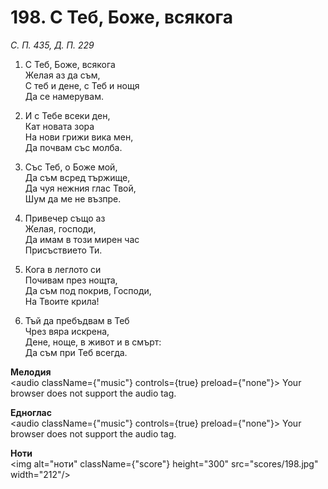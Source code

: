 # 198. С Теб, Боже, всякога

_С. П. 435, Д. П. 229_

1. С Теб, Боже, всякога  
Желая аз да съм,  
С теб и дене, с Теб и нощя  
Да се намерувам.  

2. И с Тебе всеки ден,  
Кат новата зора  
На нови грижи вика мен,  
Да почвам със молба.  

3. Със Теб, о Боже мой,  
Да съм всред тържище,  
Да чуя нежния глас Твой,  
Шум да ме не възпре.  

4. Привечер също аз  
Желая, господи,  
Да имам в този мирен час  
Присъствието Ти.  

5. Кога в леглото си  
Почивам през нощта,  
Да съм под покрив, Господи,  
На Твоите крила!

6. Тъй да пребъдвам в Теб  
Чрез вяра искрена,  
Дене, ноще, в живот и в смърт:  
Да съм при Теб всегда.

**Мелодия**  
<audio className={"music"} controls={true} preload={"none"}>
    <source src="mp3/198.mp3" type="audio/mpeg"/>
    Your browser does not support the audio tag.
</audio>

**Едноглас**  
<audio className={"music"} controls={true} preload={"none"}>
    <source src="transp/198.mp3" type="audio/mpeg"/>
    Your browser does not support the audio tag.
</audio>

**Ноти**  
<img alt="ноти" className={"score"} height="300" src="scores/198.jpg" width="212"/>
